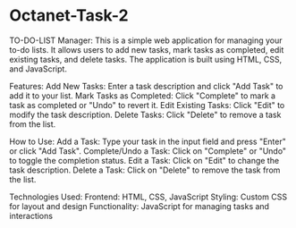 # Octanet-Task-2
TO-DO-LIST Manager:
This is a simple web application for managing your to-do lists. It allows users to add new tasks, mark tasks as completed, edit existing tasks, and delete tasks. The application is built using HTML, CSS, and JavaScript.

Features:
Add New Tasks: Enter a task description and click "Add Task" to add it to your list.
Mark Tasks as Completed: Click "Complete" to mark a task as completed or "Undo" to revert it.
Edit Existing Tasks: Click "Edit" to modify the task description.
Delete Tasks: Click "Delete" to remove a task from the list.

How to Use:
Add a Task: Type your task in the input field and press "Enter" or click "Add Task".
Complete/Undo a Task: Click on "Complete" or "Undo" to toggle the completion status.
Edit a Task: Click on "Edit" to change the task description.
Delete a Task: Click on "Delete" to remove the task from the list.

Technologies Used:
Frontend: HTML, CSS, JavaScript
Styling: Custom CSS for layout and design
Functionality: JavaScript for managing tasks and interactions
